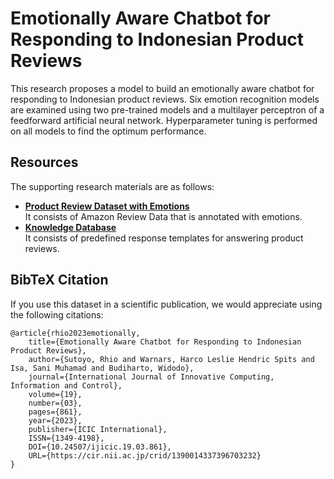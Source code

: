 # Emotionally Aware Chatbot for Responding to Indonesian Product Reviews
This research proposes a model to build an emotionally aware chatbot for responding to Indonesian product reviews. Six emotion recognition models are examined using two pre-trained models and a multilayer perceptron of a feedforward artificial neural network. Hyperparameter tuning is performed on all models to find the optimum performance.
	
## Resources
The supporting research materials are as follows:
- [**Product Review Dataset with Emotions**](https://github.com/rhiosutoyo/Indonesian-EAC/tree/main/dataset/product-reviews-with-emotions)<br>
It consists of Amazon Review Data that is annotated with emotions.
- [**Knowledge Database**](https://github.com/rhiosutoyo/Indonesian-EAC/blob/main/dataset/response-templates/predefined_respond_semicolon_delimited.csv)<br>
It consists of predefined response templates for answering product reviews.

## BibTeX Citation
If you use this dataset in a scientific publication, we would appreciate using the following citations:

```
@article{rhio2023emotionally,
	title={Emotionally Aware Chatbot for Responding to Indonesian Product Reviews},
	author={Sutoyo, Rhio and Warnars, Harco Leslie Hendric Spits and Isa, Sani Muhamad and Budiharto, Widodo},
	journal={International Journal of Innovative Computing, Information and Control},
	volume={19},
	number={03},
	pages={861},
	year={2023},
	publisher={ICIC International},
	ISSN={1349-4198},
	DOI={10.24507/ijicic.19.03.861},
	URL={https://cir.nii.ac.jp/crid/1390014337396703232}
}
```
